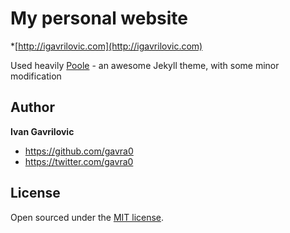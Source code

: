 # My personal website 

*[http://igavrilovic.com](http://igavrilovic.com)

Used heavily [Poole](https://github.com/poole/poole) - an awesome Jekyll theme, with some minor modification 

## Author

**Ivan Gavrilovic**
- <https://github.com/gavra0>
- <https://twitter.com/gavra0>


## License

Open sourced under the [MIT license](LICENSE.md).
